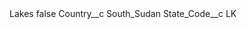 <?xml version="1.0" encoding="UTF-8"?>
<CustomMetadata xmlns="http://soap.sforce.com/2006/04/metadata" xmlns:xsi="http://www.w3.org/2001/XMLSchema-instance" xmlns:xsd="http://www.w3.org/2001/XMLSchema">
    <label>Lakes</label>
    <protected>false</protected>
    <values>
        <field>Country__c</field>
        <value xsi:type="xsd:string">South_Sudan</value>
    </values>
    <values>
        <field>State_Code__c</field>
        <value xsi:type="xsd:string">LK</value>
    </values>
</CustomMetadata>

